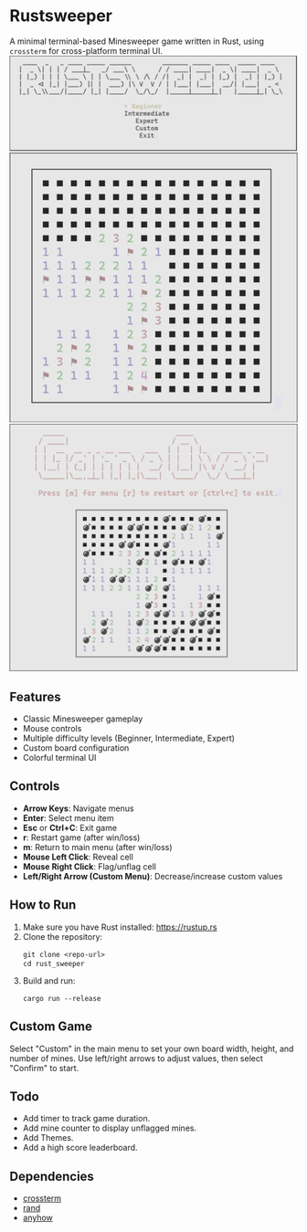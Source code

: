 # Rustsweeper

A minimal terminal-based Minesweeper game written in Rust, using `crossterm` for cross-platform terminal UI.
![menu](img/menu_screenshot.png)
![game1](img/game_screenshot_1.png)
![game2](img/game_screenshot_2.png)

## Features

- Classic Minesweeper gameplay
- Mouse controls
- Multiple difficulty levels (Beginner, Intermediate, Expert)
- Custom board configuration
- Colorful terminal UI

## Controls

- **Arrow Keys**: Navigate menus
- **Enter**: Select menu item
- **Esc** or **Ctrl+C**: Exit game
- **r**: Restart game (after win/loss)
- **m**: Return to main menu (after win/loss)
- **Mouse Left Click**: Reveal cell
- **Mouse Right Click**: Flag/unflag cell
- **Left/Right Arrow (Custom Menu)**: Decrease/increase custom values

## How to Run

1. Make sure you have Rust installed: https://rustup.rs
2. Clone the repository:
   ```
   git clone <repo-url>
   cd rust_sweeper
   ```
3. Build and run:
   ```
   cargo run --release
   ```

## Custom Game

Select "Custom" in the main menu to set your own board width, height, and number of mines. Use left/right arrows to adjust values, then select "Confirm" to start.

## Todo
- Add timer to track game duration.
- Add mine counter to display unflagged mines.
- Add Themes.
- Add a high score leaderboard.

## Dependencies

- [crossterm](https://crates.io/crates/crossterm)
- [rand](https://crates.io/crates/rand)
- [anyhow](https://crates.io/crates/anyhow)
